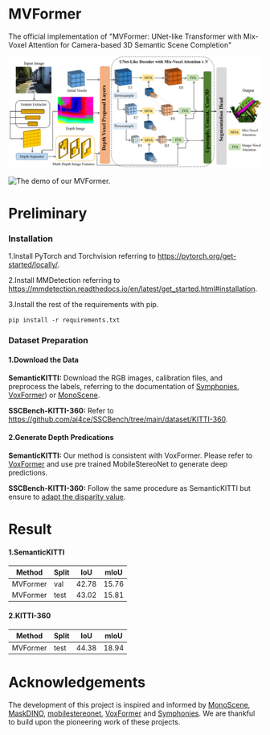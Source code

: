 # MVFormer
The official implementation of "MVFormer: UNet-like Transformer with Mix-Voxel Attention for Camera-based 3D Semantic Scene Completion"

![The architecture of our MVFOrmer.](./assets/arch.png)

![The demo of our MVFormer.](./assets/demo.gif)

# Preliminary
### Installation
1.Install PyTorch and Torchvision referring to https://pytorch.org/get-started/locally/.

2.Install MMDetection referring to https://mmdetection.readthedocs.io/en/latest/get_started.html#installation.

3.Install the rest of the requirements with pip.

    pip install -r requirements.txt

### Dataset Preparation
#### 1.Download the Data
**SemanticKITTI:** Download the RGB images, calibration files, and preprocess the labels, referring to the documentation of [Symphonies](https://github.com/hustvl/Symphonies), [VoxFormer](https://github.com/NVlabs/VoxFormer)) or [MonoScene](https://github.com/astra-vision/MonoScene).

**SSCBench-KITTI-360:** Refer to https://github.com/ai4ce/SSCBench/tree/main/dataset/KITTI-360.

#### 2.Generate Depth Predications
**SemanticKITTI:** Our method is consistent with VoxFormer. Please refer to [VoxFormer](https://github.com/NVlabs/VoxFormer/tree/main/preprocess#3-image-to-depth) and use pre trained MobileStereoNet to generate deep predictions.

**SSCBench-KITTI-360:** Follow the same procedure as SemanticKITTI but ensure to [adapt the disparity value](https://github.com/ai4ce/SSCBench/issues/8#issuecomment-1674607576).

# Result
#### 1.SemanticKITTI
|Method|Split|IoU|mIoU|
|------|-----|---|----|
|MVFormer|val|42.78|15.76|
|MVFormer|test|43.02|15.81|

#### 2.KITTI-360
|Method|Split|IoU|mIoU|
|------|-----|---|----|
|MVFormer|test|44.38|18.94|


# Acknowledgements
The development of this project is inspired and informed by [MonoScene](https://github.com/astra-vision/MonoScene), [MaskDINO](https://github.com/IDEA-Research/MaskDINO), [mobilestereonet](https://github.com/cogsys-tuebingen/mobilestereonet), [VoxFormer](https://github.com/NVlabs/VoxFormer) and [Symphonies](https://github.com/NVlabs/VoxFormer). We are thankful to build upon the pioneering work of these projects.
